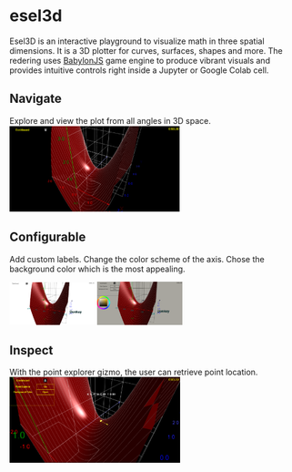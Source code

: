 # esel3d

Esel3D is an interactive playground to visualize math in three spatial dimensions.
It is a 3D plotter for curves, surfaces, shapes and more. The redering uses [BabylonJS](https://www.babylonjs.com/) 
game engine to produce vibrant visuals and provides intuitive controls right inside a
Jupyter or Google Colab cell. 

## Navigate

Explore and view the plot from all angles in 3D space.
<br>
<img src="/img/esel3d_img1.png" width="300">
</br>
## Configurable

Add custom labels. Change the color scheme of the axis. Chose the background color which is the most appealing. 
<br>

<img src="img/esel3d_img2.png" width="150">
<img src="img/esel3d_img3.png" width="150">
</br>



## Inspect

With the point explorer gizmo, the user can retrieve point location. 
<br>
<img src="img/esel3d_img4.png" width="300">
</br>
 

